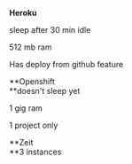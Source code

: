 **Heroku**

sleep after 30 min idle

512 mb ram

Has deploy from github feature

**Openshift  
**doesn't sleep yet

1 gig ram

1 project only

**Zeit  
**3 instances

